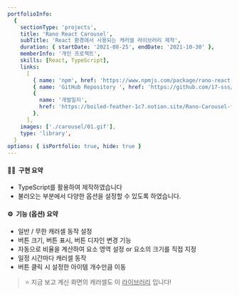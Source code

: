 ```yaml
---
portfolioInfo:
  {
    sectionType: 'projects',
    title: 'Rano React Carousel',
    subTitle: 'React 환경에서 사용되는 캐러셀 라이브러리 제작',
    duration: { startDate: '2021-08-25', endDate: '2021-10-30' },
    memberInfo: '개인 프로젝트',
    skills: [React, TypeScript],
    links:
      [
        { name: 'npm', href: 'https://www.npmjs.com/package/rano-react-carousel' },
        { name: 'GitHub Repository ', href: 'https://github.com/17-sss/rano-carousel' },
        {
          name: '개발일지',
          href: 'https://boiled-feather-1c7.notion.site/Rano-Carousel-f930ab78752e4f78b05c8c86c907622d',
        },
      ],
    images: ['./carousel/01.gif'],
    type: 'library',
  }
options: { isPortfolio: true, hide: true }
---
```


<h4 class="bg--gray text--bold">🧚🏻&nbsp;&nbsp;구현 요약</h4>

- TypeScript를 활용하여 제작하였습니다
- 불러오는 부분에서 다양한 옵션을 설정할 수 있도록 하였습니다.

<h4 class="bg--gray text--bold">⚙️&nbsp;&nbsp;기능 (옵션) 요약</h4>

- 일반 / 무한 캐러셀 동작 설정
- 버튼 크기, 버튼 표시, 버튼 디자인 변경 기능
- 자동으로 비율을 계산하여 요소 영역 설정 or 요소의 크기를 직접 지정
- 일정 시간마다 캐러셀 동작
- 버튼 클릭 시 설정한 아이템 개수만큼 이동

> ⭐️ 지금 보고 계신 화면의 캐러셀도 이 <u>라이브러리</u> 입니다!
